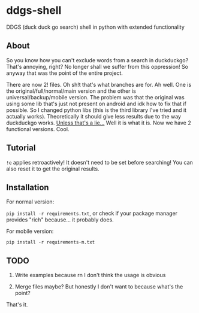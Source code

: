 # ddgs-shell
DDGS (duck duck go search) shell in python with extended functionality
## About
So you know how you can't exclude words from a search in duckduckgo? That's annoying, right? No longer shall we suffer from this oppression! So anyway that was the point of the entire project.

There are now 2! files. Oh sh!t that's what branches are for. Ah well. One is the original/full/normal/main version and the other is universal/backup/mobile version. The problem was that the original was using some lib that's just not present on android and idk how to fix that if possible. So I changed python libs (this is the third library I've tried and it actually works). Theoretically it should give less results due to the way duckduckgo works. [Unless that's a lie...](https://stackoverflow.com/questions/37012469/duckduckgo-api-getting-search-results) Well it is what it is. Now we have 2 functional versions. Cool.
## Tutorial
`!e` applies retroactively! It doesn't need to be set before searching! You can also reset it to get the original results.
## Installation
For normal version:

`pip install -r requirements.txt`, or check if your package manager provides "rich" because... it probably does.

For mobile version:

`pip install -r requirements-m.txt`
## TODO
1. Write examples because rn I don't think the usage is obvious

2. Merge files maybe? But honestly I don't want to because what's the point?

That's it.
